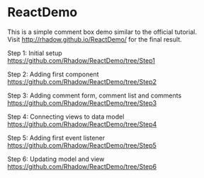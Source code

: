 ReactDemo
=========
This is a simple comment box demo similar to the official tutorial. <br/>
Visit http://rhadow.github.io/ReactDemo/ for the final result.

Step 1:
Initial setup <br/>
https://github.com/Rhadow/ReactDemo/tree/Step1

Step 2:
Adding first component <br/>
https://github.com/Rhadow/ReactDemo/tree/Step2

Step 3:
Adding comment form, comment list and comments <br/>
https://github.com/Rhadow/ReactDemo/tree/Step3

Step 4:
Connecting views to data model <br/>
https://github.com/Rhadow/ReactDemo/tree/Step4

Step 5:
Adding first event listener <br/>
https://github.com/Rhadow/ReactDemo/tree/Step5

Step 6:
Updating model and view <br/>
https://github.com/Rhadow/ReactDemo/tree/Step6
